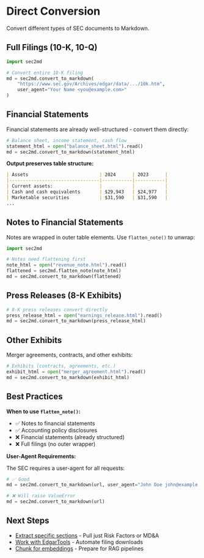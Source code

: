 # Direct Conversion

Convert different types of SEC documents to Markdown.

## Full Filings (10-K, 10-Q)

```python
import sec2md

# Convert entire 10-K filing
md = sec2md.convert_to_markdown(
    "https://www.sec.gov/Archives/edgar/data/.../10k.htm",
    user_agent="Your Name <you@example.com>"
)
```

## Financial Statements

Financial statements are already well-structured - convert them directly:

```python
# Balance sheet, income statement, cash flow
statement_html = open("balance_sheet.html").read()
md = sec2md.convert_to_markdown(statement_html)
```

**Output preserves table structure:**
```markdown
| Assets                          | 2024      | 2023      |
|---------------------------------|-----------|-----------|
| Current assets:                 |           |           |
| Cash and cash equivalents       | $29,943   | $24,977   |
| Marketable securities           | $31,590   | $31,590   |
...
```

## Notes to Financial Statements

Notes are wrapped in outer table elements. Use `flatten_note()` to unwrap:

```python
import sec2md

# Notes need flattening first
note_html = open("revenue_note.html").read()
flattened = sec2md.flatten_note(note_html)
md = sec2md.convert_to_markdown(flattened)
```

## Press Releases (8-K Exhibits)

```python
# 8-K press releases convert directly
press_release_html = open("earnings_release.html").read()
md = sec2md.convert_to_markdown(press_release_html)
```

## Other Exhibits

Merger agreements, contracts, and other exhibits:

```python
# Exhibits (contracts, agreements, etc.)
exhibit_html = open("merger_agreement.html").read()
md = sec2md.convert_to_markdown(exhibit_html)
```

## Best Practices

**When to use `flatten_note()`:**
- ✅ Notes to financial statements
- ✅ Accounting policy disclosures
- ❌ Financial statements (already structured)
- ❌ Full filings (no outer wrapper)

**User-Agent Requirements:**

The SEC requires a user-agent for all requests:

```python
# ✅ Good
md = sec2md.convert_to_markdown(url, user_agent="John Doe john@example.com")

# ❌ Will raise ValueError
md = sec2md.convert_to_markdown(url)
```

## Next Steps

- [Extract specific sections](sections.md) - Pull just Risk Factors or MD&A
- [Work with EdgarTools](edgartools.md) - Automate filing downloads
- [Chunk for embeddings](chunking.md) - Prepare for RAG pipelines
